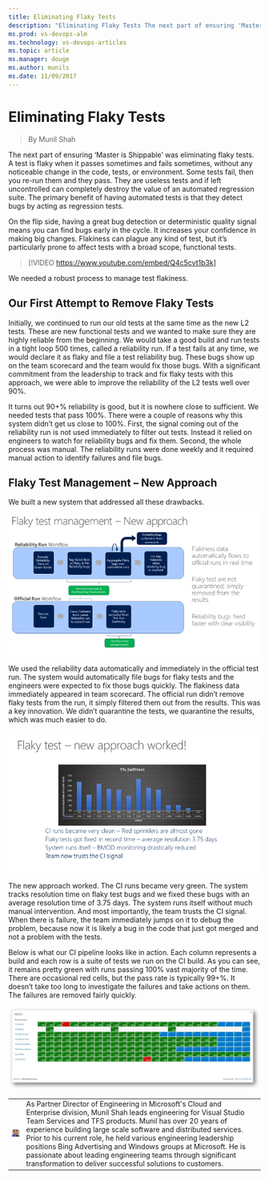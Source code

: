 ```yaml
---
title: Eliminating Flaky Tests
description: "Eliminating Flaky Tests The next part of ensuring 'Master is Shippable' was eliminating flaky tests. A test is flaky when it passes sometimes and fails sometimes, without any noticeable change in the code, tests, or environment. Some tests fail, then you re-run them and they pass. They are useless tests and if left uncontrolled can completely"
ms.prod: vs-devops-alm
ms.technology: vs-devops-articles
ms.topic: article
ms.manager: douge
ms.author: munils
ms.date: 11/09/2017
---
```

# Eliminating Flaky Tests
> By Munil Shah

The next part of ensuring ‘Master is Shippable’ was eliminating flaky
tests. A test is flaky when it passes sometimes and fails sometimes,
without any noticeable change in the code, tests, or environment. Some
tests fail, then you re-run them and they pass. They are useless tests
and if left uncontrolled can completely destroy the value of an
automated regression suite. The primary benefit of having automated
tests is that they detect bugs by acting as regression tests.

On the flip side, having a great bug detection or deterministic quality
signal means you can find bugs early in the cycle. It increases your
confidence in making big changes. Flakiness can plague any kind of test,
but it’s particularly prone to affect tests with a broad scope,
functional tests.

> [!VIDEO https://www.youtube.com/embed/Q4c5cvt1b3k]

We needed a robust process to manage test flakiness.

## Our First Attempt to Remove Flaky Tests
Initially, we continued to run our old tests at the same time as the new
L2 tests. These are new functional tests and we wanted to make sure they
are highly reliable from the beginning. We would take a good build and
run tests in a tight loop 500 times, called a reliability run. If a test
fails at any time, we would declare it as flaky and file a test
reliability bug. These bugs show up on the team scorecard and the team
would fix those bugs. With a significant commitment from the leadership
to track and fix flaky tests with this approach, we were able to improve
the reliability of the L2 tests well over 90%.

It turns out 90+% reliability is good, but it is nowhere close to
sufficient. We needed tests that pass 100%. There were a couple of
reasons why this system didn’t get us close to 100%. First, the signal
coming out of the reliability run is not used immediately to filter out
tests. Instead it relied on engineers to watch for reliability bugs and
fix them. Second, the whole process was manual. The reliability runs
were done weekly and it required manual action to identify failures and
file bugs.

## Flaky Test Management – New Approach
We built a new system that addressed all these drawbacks.

![Flaky test management - new approach](_img/flaky-test-management-new-approach.png)

We used the reliability data automatically and immediately in the
official test run. The system would automatically file bugs for flaky
tests and the engineers were expected to fix those bugs quickly. The
flakiness data immediately appeared in team scorecard. The official run
didn’t remove flaky tests from the run, it simply filtered them out from
the results. This was a key innovation. We didn’t quarantine the tests,
we quarantine the results, which was much easier to do.

![Flaky test - new approach worked](_img/flaky-test-management-new-approach-worked.png)

The new approach worked. The CI runs became very green. The system
tracks resolution time on flaky test bugs and we fixed these bugs with
an average resolution time of 3.75 days. The system runs itself without
much manual intervention. And most importantly, the team trusts the CI
signal. When there is failure, the team immediately jumps on it to debug
the problem, because now it is likely a bug in the code that just got
merged and not a problem with the tests.

Below is what our CI pipeline looks like in action. Each column
represents a build and each row is a suite of tests we run on the CI
build. As you can see, it remains pretty green with runs passing 100%
vast majority of the time. There are occasional red cells, but the pass
rate is typically 99+%. It doesn’t take too long to investigate the
failures and take actions on them. The failures are removed fairly
quickly.

![CI pipeline in action](_img/ci-pipeline-in-action.jpg)

|             |                           |
|-------------|---------------------------|
|![Munil Shah](_img/munils_avatar_1509056114-130x130.jpg)|As Partner Director of Engineering in Microsoft's Cloud and Enterprise division, Munil Shah leads engineering for Visual Studio Team Services and TFS products. Munil has over 20 years of experience building large scale software and distributed services. Prior to his current role, he held various engineering leadership positions Bing Advertising and Windows groups at Microsoft. He is passionate about leading engineering teams through significant transformation to deliver successful solutions to customers. |